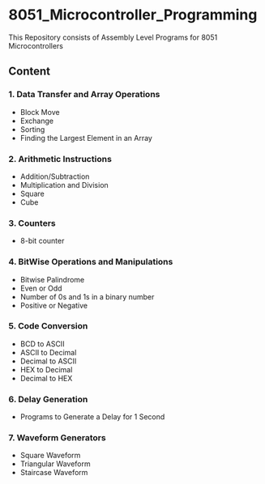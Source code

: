 # 8051_Microcontroller_Programming
This Repository consists of Assembly Level Programs for 8051 Microcontrollers

## Content

### 1. Data Transfer and Array Operations
- Block Move
- Exchange
- Sorting
- Finding the Largest Element in an Array

### 2. Arithmetic Instructions
- Addition/Subtraction
- Multiplication and Division
- Square
- Cube

### 3. Counters
- 8-bit counter

### 4. BitWise Operations and Manipulations
- Bitwise Palindrome
- Even or Odd
- Number of 0s and 1s in a binary number
- Positive or Negative
  
### 5. Code Conversion
- BCD to ASCII
- ASCII to Decimal
- Decimal to ASCII
- HEX to Decimal
- Decimal to HEX

### 6. Delay Generation
- Programs to Generate a Delay for 1 Second

### 7. Waveform Generators
- Square Waveform
- Triangular Waveform
- Staircase Waveform


